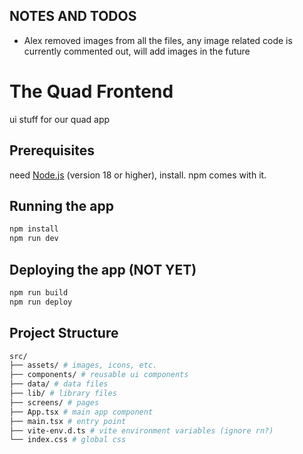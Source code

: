 ## NOTES AND TODOS
- Alex removed images from all the files, any image related code is currently commented out, will add images in the future

# The Quad Frontend

ui stuff for our quad app

## Prerequisites

need [Node.js](https://nodejs.org/) (version 18 or higher), install. npm comes with it.

## Running the app

```bash
npm install
npm run dev
```

## Deploying the app (NOT YET)

```bash
npm run build
npm run deploy
```

## Project Structure

```bash
src/
├── assets/ # images, icons, etc.
├── components/ # reusable ui components
├── data/ # data files
├── lib/ # library files
├── screens/ # pages
├── App.tsx # main app component
├── main.tsx # entry point
├── vite-env.d.ts # vite environment variables (ignore rn?)
└── index.css # global css
```